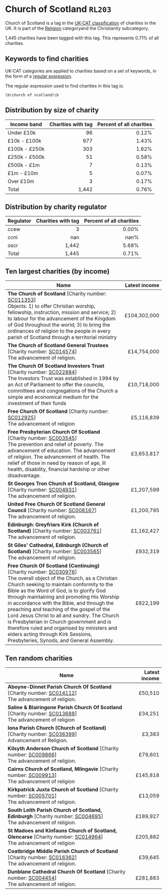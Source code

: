 # Church of Scotland `RL203`

Church of Scotland is a tag in the [UK-CAT classification](/data/tag_list/) of charities in the 
UK. It is part of the [Religion](/data/ukcat/RL) categoryand the Christianity subcategory.

1,445 charities have been tagged with this tag.
This represents 0.71% of all charities.

## Keywords to find charities

UK-CAT categories are applied to charities based on a set of keywords, in the form of a [regular expression](https://en.wikipedia.org/wiki/Regular_expression).

The regular expression used to find charities in this tag is:

`\b(church of scotland)\b`



## Distribution by size of charity

Income band | Charities with tag | Percent of all charities
------------|-------------------:|-------------------------:
Under £10k | 96 | 0.12%
£10k - £100k | 977 | 1.43%
£100k - £250k | 303 | 1.62%
£250k - £500k | 51 | 0.58%
£500k - £1m | 7 | 0.13%
£1m - £10m | 5 | 0.07%
Over £10m | 3 | 0.17%
Total | 1,442 | 0.76%


## Distribution by charity regulator

Regulator | Charities with tag | Percent of all charities
------------|-------------------:|-------------------------:
ccew | 3 | 0.00%
ccni | nan | nan%
oscr | 1,442 | 5.68%
Total | 1,445 | 0.71%


## Ten largest charities (by income)

Name | Latest income
-----|--------:
<strong>The Church of Scotland</strong> [Charity number: [SC011353](https://findthatcharity.uk/orgid/GB-SC-SC011353)]<br>Objects: 1)  to offer Christian worship, fellowship, instruction, mission and service;     2)   to labour for the advancement of the Kingdom of God throughout the world;     3)   to bring the ordinances of religion to the people in every parish of Scotland     through a territorial ministry   | £104,302,000
<strong>The Church of Scotland General Trustees</strong> [Charity number: [SC014574](https://findthatcharity.uk/orgid/GB-SC-SC014574)]<br>The advancement of religion. | £14,754,000
<strong>The Church Of Scotland Investors Trust</strong> [Charity number: [SC022884](https://findthatcharity.uk/orgid/GB-SC-SC022884)]<br>The Investors Trust was established in 1994 by an Act of Parliament to offer the councils, committees and congregations of the Church a simple and economical medium for the investment of their funds   | £10,718,000
<strong>Free Church Of Scotland</strong> [Charity number: [SC012925](https://findthatcharity.uk/orgid/GB-SC-SC012925)]<br>The advancement of religion | £5,116,839
<strong>Free Presbyterian Church Of Scotland</strong> [Charity number: [SC003545](https://findthatcharity.uk/orgid/GB-SC-SC003545)]<br>The prevention and relief of poverty. The advancement of education. The advancement of religion. The advancement of health. The relief of those in need by reason of age, ill health, disability, financial hardship or other disadvantage. | £3,653,817
<strong>St Georges Tron Church of Scotland, Glasgow</strong> [Charity number: [SC004931](https://findthatcharity.uk/orgid/GB-SC-SC004931)]<br>The advancement of religion. | £1,207,599
<strong>United Free Church Of Scotland General Council</strong> [Charity number: [SC008167](https://findthatcharity.uk/orgid/GB-SC-SC008167)]<br>The advancement of religion. | £1,200,795
<strong>Edinburgh: Greyfriars Kirk (Church of Scotland)</strong> [Charity number: [SC003761](https://findthatcharity.uk/orgid/GB-SC-SC003761)]<br>The advancement of religion. | £1,162,427
<strong>St Giles' Cathedral, Edinburgh (Church of Scotland)</strong> [Charity number: [SC003565](https://findthatcharity.uk/orgid/GB-SC-SC003565)]<br>The advancement of religion. | £932,319
<strong>Free Church Of Scotland (Continuing)</strong> [Charity number: [SC030976](https://findthatcharity.uk/orgid/GB-SC-SC030976)]<br>The overall object of the Church, as a Christian Church seeking to maintain conformity to the Bible as the Word of God, is to glorify God through maintaining and promoting His Worship in accordance with the Bible, and through the preaching and teaching of the gospel of the Lord Jesus Christ to all and sundry. The Church is Presbyterian in Church government and is therefore ruled and organised by ministers and elders acting through Kirk Sessions, Presbyteries, Synods, and General Assembly. | £822,199


## Ten random charities

Name | Latest income
-----|--------:
<strong>Aboyne-Dinnet Parish Church Of Scotland</strong> [Charity number: [SC014112](https://findthatcharity.uk/orgid/GB-SC-SC014112)]<br>The advancement of religion. | £50,510
<strong>Saline & Blairingone Parish Church Of Scotland</strong> [Charity number: [SC013688](https://findthatcharity.uk/orgid/GB-SC-SC013688)]<br>The advancement of religion | £34,251
<strong>Iona Parish Church (Church of Scotland)</strong> [Charity number: [SC036399](https://findthatcharity.uk/orgid/GB-SC-SC036399)]<br>Advancement of Religion. | £3,383
<strong>Kilsyth Anderson Church of Scotland</strong> [Charity number: [SC009866](https://findthatcharity.uk/orgid/GB-SC-SC009866)]<br>The advancement of religion. | £79,601
<strong>Cairns Church of Scotland, Milngavie</strong> [Charity number: [SC009913](https://findthatcharity.uk/orgid/GB-SC-SC009913)]<br>The advancement of religion | £145,818
<strong>Kirkpatrick Juxta Church of Scotland</strong> [Charity number: [SC005701](https://findthatcharity.uk/orgid/GB-SC-SC005701)]<br>The advancement of religion. | £13,059
<strong>South Leith Parish Church of Scotland, Edinburgh</strong> [Charity number: [SC004695](https://findthatcharity.uk/orgid/GB-SC-SC004695)]<br>The advancement of religion. | £189,927
<strong>St Madoes and Kinfauns Church of Scotland, Glencarse</strong> [Charity number: [SC014964](https://findthatcharity.uk/orgid/GB-SC-SC014964)]<br>The advancement of religion | £205,882
<strong>Coatbridge Middle Parish Church of Scotland</strong> [Charity number: [SC016362](https://findthatcharity.uk/orgid/GB-SC-SC016362)]<br>The advancement of religion. | £39,645
<strong>Dunblane Cathedral Church Of Scotland</strong> [Charity number: [SC004454](https://findthatcharity.uk/orgid/GB-SC-SC004454)]<br>The advancement of religion. | £281,883
